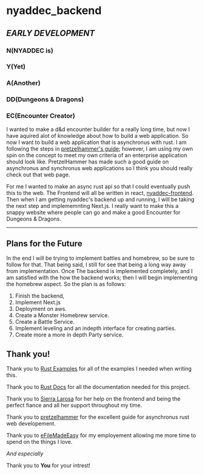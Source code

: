 # nyaddec_backend

## ***EARLY DEVELOPMENT***

### N(NYADDEC is)
### Y(Yet)
### A(Another)
### DD(Dungeons & Dragons)
### EC(Encounter Creator)

I wanted to make a d&d encounter builder for a really long time, but now I have aquired alot of knowledge about how to build a web application.  So now I want to build a web application that is asynchronus with rust. I am following the steps in [pretzelhammer's guide](https://github.com/pretzelhammer/rust-blog/blob/master/posts/restful-api-in-sync-and-async-rust.md#sql-schema-migrations-wdiesel-cli); however, I am using my own spin on the concept to meet my own criteria of an enterprise application should look like.  PretzelHammer has made such a good guide on asynchronus and synchronus web applications so I think you should really check out that web page.

For me I wanted to make an async rust api so that I could eventually push this to the web. The Frontend will all be written in react, [nyaddec-frontend](https://github.com/adamkali/nyaddec-frontend). Then when I am getting nyaddec's backend up and running, I will be taking the next step and implememnting Next.js. I really want to make this a snappy website where people can go and make a good Encounter for Dungeons & Dragons. 

___

## Plans for the Future

In the end I will be trying to implement battles and homebrew, so be sure to follow for that. That being said, I still for see that being a long way away from implementation. Once The backend is implemented completely, and I am satisfied with the how the backend works; then I will begin implementing the homebrew aspect. So the plan is as follows:

1. Finish the backend,
2. Implement Next.js
3. Deployment on aws.
4. Create a Monster Homebrew service.
5. Create a Battle Service.
6. Implement leveling and an indepth interface for creating parties.
7. Create more a more in depth Party service.

## Thank you!

Thank you to [Rust Examples](https://doc.rust-lang.org/rust-by-example/) for all of the examples I needed when writing this. 

Thank you to [Rust Docs](https://docs.rs/) for all the documentation needed for this project.

Thank you to [Sierra Larosa](https://github.com/sierralarosa) for her help on the frontend and being the perfect fiance and all her support throughout my time.

Thank you to [pretzelhammer](https://github.com/pretzelhammer) for the excellent guide for asynchronus rust web developement.

Thank you to [eFileMadeEasy](https://www.efilemadeeasy.com/) for my employement allowing me more time to spend on the things I love.

*And especially*

Thank you to **You** for your intrest!
